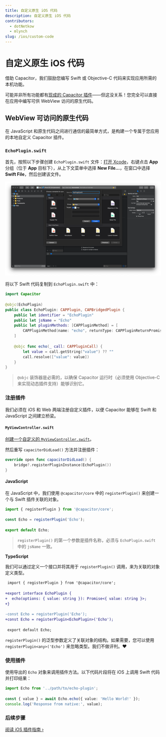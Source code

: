 ```yaml
---
title: 自定义原生 iOS 代码
description: 自定义原生 iOS 代码
contributors:
  - dotNetkow
  - mlynch
slug: /ios/custom-code
---
```


# 自定义原生 iOS 代码

借助 Capacitor，我们鼓励您编写 Swift 或 Objective-C 代码来实现应用所需的本机功能。

可能并非所有功能都有[现成的 Capacitor 插件](/plugins.mdx)——但这没关系！您完全可以直接在应用中编写可供 WebView 访问的原生代码。

## WebView 可访问的原生代码

在 JavaScript 和原生代码之间进行通信的最简单方式，是构建一个专属于您应用的本地自定义 Capacitor 插件。

### `EchoPlugin.swift`

首先，按照以下步骤创建 `EchoPlugin.swift` 文件：[打开 Xcode](/main/ios/index.md#opening-the-ios-project)，右键点击 **App** 分组（位于 **App** 目标下），从上下文菜单中选择 **New File...**，在窗口中选择 **Swift File**，然后创建该文件。

![在 Xcode 中新建 Swift 文件](../../../static/img/v6/docs/ios/xcode-new-swift-file.png)

将以下 Swift 代码复制到 `EchoPlugin.swift` 中：

```swift
import Capacitor

@objc(EchoPlugin)
public class EchoPlugin: CAPPlugin, CAPBridgedPlugin {
    public let identifier = "EchoPlugin"
    public let jsName = "Echo"
    public let pluginMethods: [CAPPluginMethod] = [
        CAPPluginMethod(name: "echo", returnType: CAPPluginReturnPromise)
    ]

    @objc func echo(_ call: CAPPluginCall) {
        let value = call.getString("value") ?? ""
        call.resolve(["value": value])
    }
}
```

> `@objc` 装饰器是必需的，以确保 Capacitor 运行时（必须使用 Objective-C 来实现动态插件支持）能够识别它。

### 注册插件

我们必须在 iOS 和 Web 两端注册自定义插件，以便 Capacitor 能够在 Swift 和 JavaScript 之间建立桥梁。

#### `MyViewController.swift`

[创建一个自定义的 `MyViewController.swift`](../ios/viewcontroller.md)。

然后重写 `capacitorDidLoad()` 方法并注册插件：

```swift
override open func capacitorDidLoad() {
    bridge?.registerPluginInstance(EchoPlugin())
}
```

#### JavaScript

在 JavaScript 中，我们使用 `@capacitor/core` 中的 `registerPlugin()` 来创建一个与 Swift 插件关联的对象。

```typescript
import { registerPlugin } from '@capacitor/core';

const Echo = registerPlugin('Echo');

export default Echo;
```

> `registerPlugin()` 的第一个参数是插件名称，必须与 `EchoPlugin.swift` 中的 `jsName` 一致。

**TypeScript**

我们可以通过定义一个接口并将其用于 `registerPlugin()` 调用，来为关联的对象定义类型。

```diff
 import { registerPlugin } from '@capacitor/core';

+export interface EchoPlugin {
+  echo(options: { value: string }): Promise<{ value: string }>;
+}

-const Echo = registerPlugin('Echo');
+const Echo = registerPlugin<EchoPlugin>('Echo');

 export default Echo;
```

`registerPlugin()` 的泛型参数定义了关联对象的结构。如果需要，您可以使用 `registerPlugin<any>('Echo')` 来忽略类型。我们不做评判。❤️

### 使用插件

使用导出的 `Echo` 对象来调用插件方法。以下代码片段将在 iOS 上调用 Swift 代码并打印结果：

```typescript
import Echo from '../path/to/echo-plugin';

const { value } = await Echo.echo({ value: 'Hello World!' });
console.log('Response from native:', value);
```

### 后续步骤

[阅读 iOS 插件指南 &#8250;](/plugins/creating-plugins/ios-guide.md)